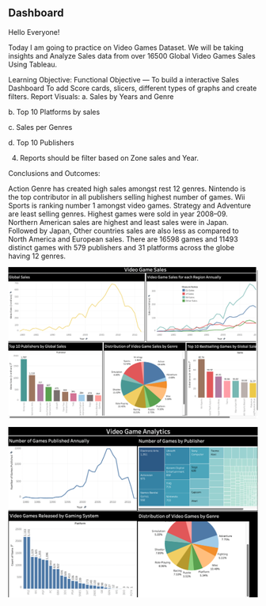 ## Dashboard

Hello Everyone!

Today I am going to practice on Video Games Dataset. We will be taking insights and Analyze Sales data from over 16500 Global Video Games Sales Using Tableau.

Learning Objective:
Functional Objective — To build a interactive Sales Dashboard
To add Score cards, slicers, different types of graphs and create filters.
Report Visuals:
a. Sales by Years and Genre

b. Top 10 Platforms by sales

c. Sales per Genres

d. Top 10 Publishers

4. Reports should be filter based on Zone sales and Year.


Conclusions and Outcomes:

Action Genre has created high sales amongst rest 12 genres.
Nintendo is the top contributor in all publishers selling highest number of games.
Wii Sports is ranking number 1 amongst video games.
Strategy and Adventure are least selling genres.
Highest games were sold in year 2008–09.
Northern American sales are highest and least sales were in Japan.
Followed by Japan, Other countries sales are also less as compared to North America and European sales.
There are 16598 games and 11493 distinct games with 579 publishers and 31 platforms across the globe having 12 genres.

![Dashboard1](https://github.com/sindhuri7474/Tableau-Projects/blob/main/Video%20Games%20Analysis/dashbaord1.png)

![Dashboard2](https://github.com/sindhuri7474/Tableau-Projects/blob/main/Video%20Games%20Analysis/dashboard2.png)
